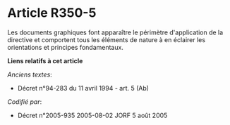 # Article R350-5

Les documents graphiques font apparaître le périmètre d'application de la directive et comportent tous les éléments de nature
à en éclairer les orientations et principes fondamentaux.

**Liens relatifs à cet article**

_Anciens textes_:

  - Décret n°94-283 du 11 avril 1994 - art. 5 (Ab)

_Codifié par_:

  - Décret n°2005-935 2005-08-02 JORF 5 août 2005
